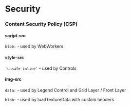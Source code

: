 # Security

### Content Security Policy (CSP)

#### script-src

`blob:` - used by WebWorkers

#### style-src

`'unsafe-inline'` - used by Controls

#### img-src

`data:` - used by Legend Control and Grid Layer / Front Layer

`blob:` - used by loadTextureData with custom headers
